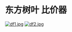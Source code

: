 # 东方树叶 比价器
[![df1.jpg](https://image.dooo.ng/c/2025/08/21/68a664b1efa95.jpg)](https://image.dooo.ng/c/2025/08/21/68a664b1efa95.jpg)
[![df2.jpg](https://image.dooo.ng/c/2025/08/21/68a664ace26a9.jpg)](https://image.dooo.ng/c/2025/08/21/68a664ace26a9.jpg)
